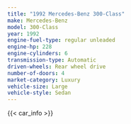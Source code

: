 ```yaml
---
title: "1992 Mercedes-Benz 300-Class"
make: Mercedes-Benz
model: 300-Class
year: 1992
engine-fuel-type: regular unleaded
engine-hp: 228
engine-cylinders: 6
transmission-type: Automatic
driven-wheels: Rear wheel drive
number-of-doors: 4
market-category: Luxury
vehicle-size: Large
vehicle-style: Sedan
---
```


{{< car_info >}}
